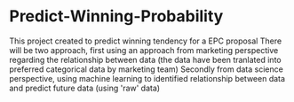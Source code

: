 # Predict-Winning-Probability
This project created to predict winning tendency for a EPC proposal
There will be two approach, first using an approach from marketing perspective regarding the relationship between data (the data have been tranlated into preferred categorical data by marketing team)
Secondly from data science perspective, using machine learning to identified relationship between data and predict future data (using 'raw' data)
